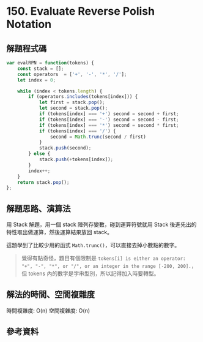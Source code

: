 # 150. Evaluate Reverse Polish Notation

## 解題程式碼

```javascript
var evalRPN = function(tokens) {
    const stack = [];
    const operators  = ['+', '-', '*', '/'];
    let index = 0;

    while (index < tokens.length) {
        if (operators.includes(tokens[index])) {
            let first = stack.pop();
            let second = stack.pop();
            if (tokens[index] === '+') second = second + first;
            if (tokens[index] === '-') second = second - first;
            if (tokens[index] === '*') second = second * first;
            if (tokens[index] === '/') {
                second = Math.trunc(second / first)
            }
            stack.push(second);
        } else {
            stack.push(+tokens[index]);
        }
        index++;
    }
    return stack.pop();
};
```

## 解題思路、演算法

用 Stack 解題，用一個 stack 陣列存變數，碰到運算符號就用 Stack 後進先出的特性取出做運算，然後運算結果放回 stack。

這題學到了比較少用的函式 `Math.trunc()`，可以直接去掉小數點的數字。

> 覺得有點奇怪，題目有個限制是 `tokens[i] is either an operator: "+", "-", "*", or "/", or an integer in the range [-200, 200].`，但 tokens 內的數字是字串型別，所以記得加入時要轉型。

## 解法的時間、空間複雜度

時間複雜度: O(n)
空間複雜度: O(n)

## 參考資料
